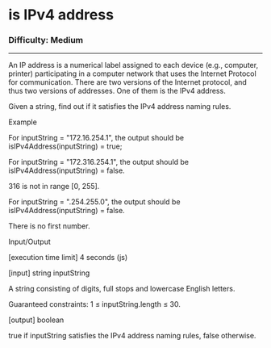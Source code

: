 # is IPv4 address

### Difficulty: Medium ###

---
An IP address is a numerical label assigned to each device (e.g., computer, printer) participating in a computer network that uses the Internet Protocol for communication. There are two versions of the Internet protocol, and thus two versions of addresses. One of them is the IPv4 address.

Given a string, find out if it satisfies the IPv4 address naming rules.

Example

For inputString = "172.16.254.1", the output should be
isIPv4Address(inputString) = true;

For inputString = "172.316.254.1", the output should be
isIPv4Address(inputString) = false.

316 is not in range [0, 255].

For inputString = ".254.255.0", the output should be
isIPv4Address(inputString) = false.

There is no first number.

Input/Output

[execution time limit] 4 seconds (js)

[input] string inputString

A string consisting of digits, full stops and lowercase English letters.

Guaranteed constraints:
1 ≤ inputString.length ≤ 30.

[output] boolean

true if inputString satisfies the IPv4 address naming rules, false otherwise.